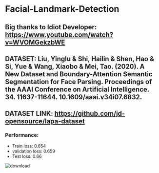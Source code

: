 # Facial-Landmark-Detection
## Big thanks to Idiot Developer: https://www.youtube.com/watch?v=WVOMGekzbWE
## DATASET: Liu, Yinglu & Shi, Hailin & Shen, Hao & Si, Yue & Wang, Xiaobo & Mei, Tao. (2020). A New Dataset and Boundary-Attention Semantic Segmentation for Face Parsing. Proceedings of the AAAI Conference on Artificial Intelligence. 34. 11637-11644. 10.1609/aaai.v34i07.6832.
## DATASET LINK: https://github.com/jd-opensource/lapa-dataset

### Performance:
  - Train loss: 0.654
  - validation loss: 0.659
  - Test loss: 0.66
    
![download](https://github.com/abdo-ashraf/Facial-Landmark-Detection/assets/88582125/8d82581c-50ab-40ba-8081-4160387f3f0d)
